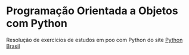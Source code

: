 # Programação Orientada a Objetos com Python
Resolução de exercícios de estudos em poo com Python do site [Python Brasil](https://github.com/pythonprobr/pythonbirds/tree/diversao)
